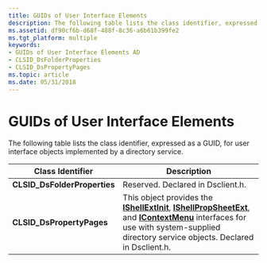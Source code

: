 ```yaml
---
title: GUIDs of User Interface Elements
description: The following table lists the class identifier, expressed as a GUID, for user interface objects implemented by a directory service.
ms.assetid: df90cf6b-d68f-488f-8c36-a6b61b399fe2
ms.tgt_platform: multiple
keywords:
- GUIDs of User Interface Elements AD
- CLSID_DsFolderProperties
- CLSID_DsPropertyPages
ms.topic: article
ms.date: 05/31/2018
---
```


# GUIDs of User Interface Elements

The following table lists the class identifier, expressed as a GUID, for user interface objects implemented by a directory service.



| Class Identifier              | Description                                                                                                                                                                                                                                                                 |
|-------------------------------|-----------------------------------------------------------------------------------------------------------------------------------------------------------------------------------------------------------------------------------------------------------------------------|
| **CLSID\_DsFolderProperties** | Reserved. Declared in Dsclient.h.                                                                                                                                                                                                                                           |
| **CLSID\_DsPropertyPages**    | This object provides the [**IShellExtInit**](/windows/win32/api/shobjidl_core/nn-shobjidl_core-ishellextinit), [**IShellPropSheetExt**](/windows/win32/api/shobjidl_core/nn-shobjidl_core-ishellpropsheetext), and [**IContextMenu**](/windows/win32/api/shobjidl_core/nn-shobjidl_core-icontextmenu) interfaces for use with system-supplied directory service objects. Declared in Dsclient.h. |



 

 

 